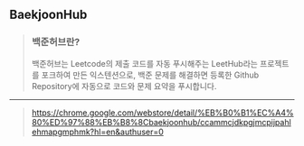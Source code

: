## BaekjoonHub
>### 백준허브란?
>
>백준허브는 Leetcode의 제출 코드를 자동 푸시해주는 LeetHub라는 프로젝트를 포크하여 만든 익스텐션으로, 백준 문제를 해결하면 등록한 Github Repository에 자동으로 코드와 문제 요약을 푸시합니다.
------------
>https://chrome.google.com/webstore/detail/%EB%B0%B1%EC%A4%80%ED%97%88%EB%B8%8Cbaekjoonhub/ccammcjdkpgjmcpijpahlehmapgmphmk?hl=en&authuser=0
